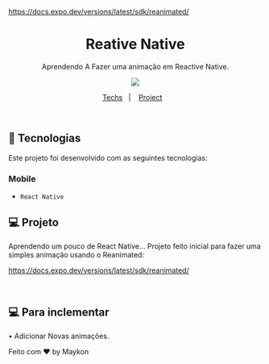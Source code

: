 https://docs.expo.dev/versions/latest/sdk/reanimated/

<h1 align="center"> Reative Native </h1>

<p align="center">
Aprendendo A Fazer uma animação em Reactive Native. <br/>
</p>

<p align="center">
<img  src="assets/Animação.gif">
</p>

<p align="center">
  <a href="#-Tech">Techs</a>&nbsp;&nbsp;&nbsp;|&nbsp;&nbsp;&nbsp;
  <a href="#-projeto">Project</a>&nbsp;&nbsp;&nbsp;

</p>

<br>

## 🧭 Tecnologias

Este projeto foi desenvolvido com as seguintes tecnologias:

### Mobile

- `React Native`


## 💻 Projeto

Aprendendo um pouco de React Native... Projeto feito inicial para fazer uma simples animação usando o Reanimated:

https://docs.expo.dev/versions/latest/sdk/reanimated/

<br>

## 💻 Para inclementar

• Adicionar Novas animações.

Feito com ♥ by Maykon
